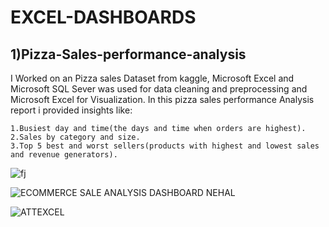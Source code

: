 # EXCEL-DASHBOARDS
## 1)Pizza-Sales-performance-analysis
I Worked on an Pizza sales Dataset from kaggle, Microsoft Excel and Microsoft SQL Sever was used for data cleaning and preprocessing and Microsoft Excel for Visualization. In this pizza sales performance Analysis report i provided insights like:

    1.Busiest day and time(the days and time when orders are highest).
    2.Sales by category and size.
    3.Top 5 best and worst sellers(products with highest and lowest sales and revenue generators).
![fj](https://github.com/nehal35/EXCEL-DASHBOARDS/assets/108068313/5e16b5e0-ee27-48b8-a714-a2a32eaafe88)

![ECOMMERCE SALE ANALYSIS DASHBOARD NEHAL](https://user-images.githubusercontent.com/108068313/222895532-7edfea76-b238-41c8-b741-c245be59f14f.jpg)

![ATTEXCEL](https://user-images.githubusercontent.com/108068313/229381506-e338701f-9fb0-4d6a-a90c-b5d3e729370f.gif)
